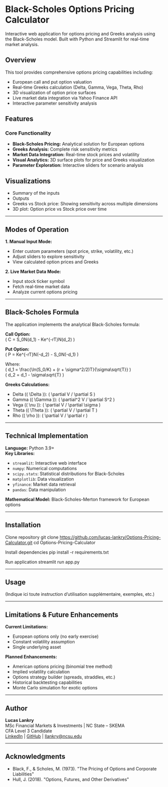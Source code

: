 # Black-Scholes Options Pricing Calculator

Interactive web application for options pricing and Greeks analysis using the Black-Scholes model. Built with Python and Streamlit for real-time market analysis.

## Overview

This tool provides comprehensive options pricing capabilities including:

- European call and put option valuation
- Real-time Greeks calculation (Delta, Gamma, Vega, Theta, Rho)
- 3D visualization of option price surfaces
- Live market data integration via Yahoo Finance API
- Interactive parameter sensitivity analysis

## Features

### Core Functionality

- **Black-Scholes Pricing:** Analytical solution for European options
- **Greeks Analysis:** Complete risk sensitivity metrics
- **Market Data Integration:** Real-time stock prices and volatility
- **Visual Analytics:** 3D surface plots for price and Greeks visualization
- **Parameter Exploration:** Interactive sliders for scenario analysis

## Visualizations

- Summary of the inputs
- Outputs
- Greeks vs Stock price: Showing sensitivity across multiple dimensions
- 3D plot: Option price vs Stock price over time

---

## Modes of Operation

**1. Manual Input Mode:**
- Enter custom parameters (spot price, strike, volatility, etc.)
- Adjust sliders to explore sensitivity
- View calculated option prices and Greeks

**2. Live Market Data Mode:**
- Input stock ticker symbol
- Fetch real-time market data
- Analyze current options pricing

---

## Black-Scholes Formula

The application implements the analytical Black-Scholes formula:

**Call Option:**  
\( C = S_0N(d_1) - Ke^{-rT}N(d_2) \)

**Put Option:**  
\( P = Ke^{-rT}N(-d_2) - S_0N(-d_1) \)

Where:  
\( d_1 = \frac{\ln(S_0/K) + (r + \sigma^2/2)T}{\sigma\sqrt{T}} \)  
\( d_2 = d_1 - \sigma\sqrt{T} \)

**Greeks Calculations:**
- Delta (\( \Delta \)): \( \partial V / \partial S \)
- Gamma (\( \Gamma \)): \( \partial^2 V / \partial S^2 \)
- Vega (\( \nu \)): \( \partial V / \partial \sigma \)
- Theta (\( \Theta \)): \( \partial V / \partial T \)
- Rho (\( \rho \)): \( \partial V / \partial r \)

---

## Technical Implementation

**Language:** Python 3.9+  
**Key Libraries:**
- `streamlit`: Interactive web interface
- `numpy`: Numerical computations
- `scipy.stats`: Statistical distributions for Black-Scholes
- `matplotlib`: Data visualization
- `yfinance`: Market data retrieval
- `pandas`: Data manipulation

**Mathematical Model:** Black-Scholes-Merton framework for European options

---

## Installation

Clone repository
git clone https://github.com/lucas-lankry/Options-Pricing-Calculator.git
cd Options-Pricing-Calculator

Install dependencies
pip install -r requirements.txt

Run application
streamlit run app.py


---

## Usage

(Indique ici toute instruction d’utilisation supplémentaire, exemples, etc.)

---

## Limitations & Future Enhancements

**Current Limitations:**
- European options only (no early exercise)
- Constant volatility assumption
- Single underlying asset

**Planned Enhancements:**
- American options pricing (binomial tree method)
- Implied volatility calculation
- Options strategy builder (spreads, straddles, etc.)
- Historical backtesting capabilities
- Monte Carlo simulation for exotic options

---

## Author

**Lucas Lankry**  
MSc Financial Markets & Investments | NC State – SKEMA  
CFA Level 3 Candidate  
[LinkedIn](https://linkedin.com/in/lucaslankry) | [GitHub](https://github.com/lucas-lankry) | [llankry@ncsu.edu](mailto:llankry@ncsu.edu)

---

## Acknowledgments

- Black, F., & Scholes, M. (1973). "The Pricing of Options and Corporate Liabilities"
- Hull, J. (2018). "Options, Futures, and Other Derivatives"
